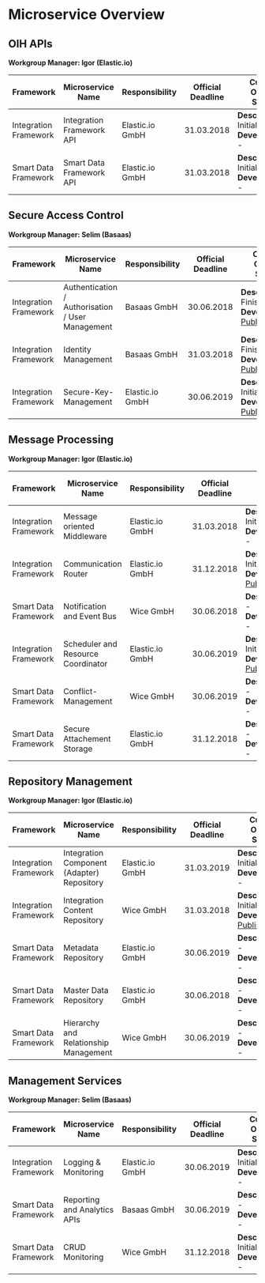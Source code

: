 # Microservice Overview

## OIH APIs
**Workgroup Manager: Igor (Elastic.io)**

|Framework|Microservice Name|Responsibility|Official Deadline|Current Overall Status|Link to documentation|
|---|---|---|---|---|---|
|Integration Framework|Integration Framework API|Elastic.io GmbH|31.03.2018|**Description:** Initial <br> **Development:** -|- [OIH APIs](/services/OihApis.md)|
|Smart Data Framework|Smart Data Framework API|Elastic.io GmbH|31.03.2018|**Description:** Initial <br> **Development:** -|- [YAML file for swagger documentation](/SmartDataFramework/oih-sdf-api-0.0.1.yaml)|

## Secure Access Control
**Workgroup Manager: Selim (Basaas)**

|Framework|Microservice Name|Responsibility|Official Deadline|Current Overall Status|Link to documentation|
|---|---|---|---|---|---|
|Integration Framework|Authentication / Authorisation / User Management|Basaas GmbH|30.06.2018|**Description:** Finished <br> **Development:** [Published](https://github.com/openintegrationhub/services/IAM)|- [ApiGateway](/services/IAM/ApiGateway.md) <br> - [AccessControlManagement](/services//IAMAccessControlManagement.md) <br> - [AuthenticationAuthorisation]/services//IAMAuthenticationAuthorisationFlow.md) <br>|
|Integration Framework|Identity Management|Basaas GmbH|31.03.2018|**Description:** Finished <br> **Development:** [Published](https://github.com/openintegrationhub/services/IAM)|- [IAMConcept](/services//IAMIAMConcept.md) <br> - [Identity Management](/services//IAMIdentityManagement.md)|
|Integration Framework|Secure-Key-Management|Elastic.io GmbH|30.06.2019|**Description:** Initial <br> **Development:** [Published](https://github.com/openintegrationhub/services/secret-service)|- [Secure-Key-Management](/services/SecureKeyManagement.md)|

## Message Processing
**Workgroup Manager: Igor (Elastic.io)**

|Framework|Microservice Name|Responsibility|Official Deadline|Current Overall Status|Link to documentation|
|---|---|---|---|---|---|
|Integration Framework|Message oriented Middleware|Elastic.io GmbH|31.03.2018|**Description:** Initial <br> **Development:** -|- [MessageOrientedMiddleware](/services/MessageOrientedMiddleware.md)|
|Integration Framework|Communication Router|Elastic.io GmbH|31.12.2018|**Description:** Initial <br> **Development:** [Published](https://github.com/openintegrationhub/openintegrationhub/tree/master/services/communication-router)|- [CommunicationRouter](/services/CommunicationRouter.md)|
|Smart Data Framework|Notification and Event Bus|Wice GmbH|30.06.2018|**Description:** - <br> **Development:** -|-|
|Integration Framework|Scheduler and Resource Coordinator|Elastic.io GmbH|30.06.2019|**Description:** Initial <br> **Development:** [Published](https://github.com/openintegrationhub/openintegrationhub/tree/master/services/scheduler)|- [Scheduler and Resource Coordinator](/services/SchedulerResourceCoordinator.md)|
|Smart Data Framework|Conflict-Management|Wice GmbH|30.06.2019|**Description:** - <br> **Development:** -|-|
|Smart Data Framework|Secure Attachement Storage|Elastic.io GmbH|31.12.2018|**Description:** - <br> **Development:** -|-|

## Repository Management
**Workgroup Manager: Igor (Elastic.io)**

|Framework|Microservice Name|Responsibility|Official Deadline|Current Overall Status|Link to documentation|
|---|---|---|---|---|---|
|Integration Framework|Integration Component (Adapter) Repository|Elastic.io GmbH|31.03.2019|**Description:** Initial <br> **Development:** -|- [IntegrationComponentRepository](/services/IntegrationComponentRepository.md)|
|Integration Framework|Integration Content Repository|Wice GmbH|31.03.2018|**Description:** Initial <br> **Development:** [Published](https://github.com/openintegrationhub/ICR)|- [IntegrationContentRepository](/services/IntegrationContentRepository.md)|
|Smart Data Framework|Metadata Repository|Elastic.io GmbH|30.06.2019|**Description:** - <br> **Development:** -|-|
|Smart Data Framework|Master Data Repository|Elastic.io GmbH|30.06.2018|**Description:** - <br> **Development:** -|-|
|Smart Data Framework|Hierarchy and Relationship Management|Wice GmbH|30.06.2019|**Description:** - <br> **Development:** -|-|

## Management Services
**Workgroup Manager: Selim (Basaas)**

|Framework|Microservice Name|Responsibility|Official Deadline|Current Overall Status|Link to documentation|
|---|---|---|---|---|---|
|Integration Framework|Logging & Monitoring|Elastic.io GmbH|30.06.2019|**Description:** Initial <br> **Development:** -|- [Logging and Monitoring](/services/LoggingMonitoring.md)|
|Smart Data Framework|Reporting and Analytics APIs|Basaas GmbH|30.06.2019|**Description:** - <br> **Development:** -|-|
|Smart Data Framework|CRUD Monitoring|Wice GmbH|31.12.2018|**Description:** Initial <br> **Development:** -|- [CRUD Monitoring](/services/CRUDMonitoring.md)|
